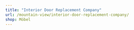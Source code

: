 ```yaml
---
title: "Interior Door Replacement Company"
url: /mountain-view/interior-door-replacement-company/
shop: Möbel
---
```

